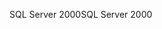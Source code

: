 <span data-ttu-id="69a82-101">SQL Server 2000</span><span class="sxs-lookup"><span data-stu-id="69a82-101">SQL Server 2000</span></span>